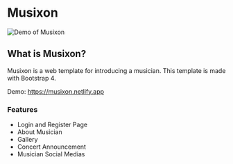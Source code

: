 # Musixon
![Demo of Musixon](https://ik.imagekit.io/bcdeh9gg1p3/Screenshot_from_2020-12-15_10-54-47_QIvJB7cDSkY.png)

## What is Musixon?
Musixon is a web template for introducing a musician. This template is made with Bootstrap 4.

Demo: https://musixon.netlify.app

### Features
* Login and Register Page
* About Musician
* Gallery
* Concert Announcement
* Musician Social Medias

